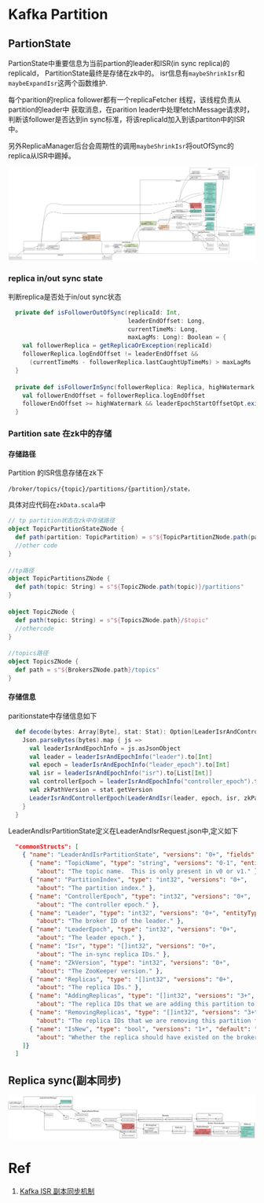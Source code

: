 # Kafka Partition

## PartionState

PartionState中重要信息为当前partion的leader和ISR(in sync replica)的replicaId， PartitionState最终是存储在zk中的。
isr信息有``maybeShrinkIsr``和``maybeExpandIsr``这两个函数维护.

每个parition的replica follower都有一个replicaFetcher 线程，该线程负责从partition的leader中
获取消息，在parition leader中处理fetchMessage请求时，判断该follower是否达到in sync标准，将该replicaId加入到该partiton中的ISR中。

另外ReplicaManager后台会周期性的调用``maybeShrinkIsr``将outOfSync的replica从ISR中踢掉。

![isr](./partition-isr.svg)


### replica in/out sync state

判断replica是否处于in/out sync状态

```scala
  private def isFollowerOutOfSync(replicaId: Int,
                                  leaderEndOffset: Long,
                                  currentTimeMs: Long,
                                  maxLagMs: Long): Boolean = {
    val followerReplica = getReplicaOrException(replicaId)
    followerReplica.logEndOffset != leaderEndOffset &&
      (currentTimeMs - followerReplica.lastCaughtUpTimeMs) > maxLagMs
  }

  private def isFollowerInSync(followerReplica: Replica, highWatermark: Long): Boolean = {
    val followerEndOffset = followerReplica.logEndOffset
    followerEndOffset >= highWatermark && leaderEpochStartOffsetOpt.exists(followerEndOffset >= _)
  }
```

### Partition sate 在zk中的存储

#### 存储路径

Partition 的ISR信息存储在zk下
```
/broker/topics/{topic}/partitions/{partition}/state，
```

具体对应代码在``zkData.scala``中
```scala
// tp partition状态在zk中存储路径
object TopicPartitionStateZNode {
  def path(partition: TopicPartition) = s"${TopicPartitionZNode.path(partition)}/state"
  //other code
}

//tp路径
object TopicPartitionsZNode {
  def path(topic: String) = s"${TopicZNode.path(topic)}/partitions"
}

object TopicZNode {
  def path(topic: String) = s"${TopicsZNode.path}/$topic"
  //othercode
}

//topics路径
object TopicsZNode {
  def path = s"${BrokersZNode.path}/topics"
}

```

#### 存储信息
paritionstate中存储信息如下
```scala
  def decode(bytes: Array[Byte], stat: Stat): Option[LeaderIsrAndControllerEpoch] = {
    Json.parseBytes(bytes).map { js =>
      val leaderIsrAndEpochInfo = js.asJsonObject
      val leader = leaderIsrAndEpochInfo("leader").to[Int]
      val epoch = leaderIsrAndEpochInfo("leader_epoch").to[Int]
      val isr = leaderIsrAndEpochInfo("isr").to[List[Int]]
      val controllerEpoch = leaderIsrAndEpochInfo("controller_epoch").to[Int]
      val zkPathVersion = stat.getVersion
      LeaderIsrAndControllerEpoch(LeaderAndIsr(leader, epoch, isr, zkPathVersion), controllerEpoch)
    }
  }
```

LeaderAndIsrPartitionState定义在LeaderAndIsrRequest.json中,定义如下
```json
  "commonStructs": [
    { "name": "LeaderAndIsrPartitionState", "versions": "0+", "fields": [
      { "name": "TopicName", "type": "string", "versions": "0-1", "entityType": "topicName", "ignorable": true,
        "about": "The topic name.  This is only present in v0 or v1." },
      { "name": "PartitionIndex", "type": "int32", "versions": "0+",
        "about": "The partition index." },
      { "name": "ControllerEpoch", "type": "int32", "versions": "0+",
        "about": "The controller epoch." },
      { "name": "Leader", "type": "int32", "versions": "0+", "entityType": "brokerId",
        "about": "The broker ID of the leader." },
      { "name": "LeaderEpoch", "type": "int32", "versions": "0+",
        "about": "The leader epoch." },
      { "name": "Isr", "type": "[]int32", "versions": "0+",
        "about": "The in-sync replica IDs." },
      { "name": "ZkVersion", "type": "int32", "versions": "0+",
        "about": "The ZooKeeper version." },
      { "name": "Replicas", "type": "[]int32", "versions": "0+",
        "about": "The replica IDs." },
      { "name": "AddingReplicas", "type": "[]int32", "versions": "3+", "ignorable": true,
        "about": "The replica IDs that we are adding this partition to, or null if no replicas are being added." },
      { "name": "RemovingReplicas", "type": "[]int32", "versions": "3+", "ignorable": true,
        "about": "The replica IDs that we are removing this partition from, or null if no replicas are being removed." },
      { "name": "IsNew", "type": "bool", "versions": "1+", "default": "false", "ignorable": true,
        "about": "Whether the replica should have existed on the broker or not." }
    ]}
  ]
```

## Replica sync(副本同步)

![replica-sync](./replica-sync.svg)

# Ref
1. [Kafka ISR 副本同步机制](http://objcoding.com/2019/11/05/kafka-isr/)
